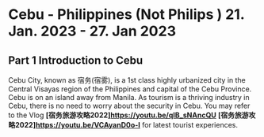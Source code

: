 # Cebu - Philippines (Not Philips ) 21. Jan. 2023 - 27. Jan 2023
## Part 1 Introduction to Cebu
Cebu City, known as 宿务(宿雾), is a 1st class highly urbanized city in the Central Visayas region of the Philippines and capital of the Cebu Province.
Cebu is on an island away from Manila. As tourism is a thriving industry in Cebu, there is no need to worry about the security in Cebu. 
You may refer to the Vlog **[宿务旅游攻略2022]<https://youtu.be/qIB_sNAncQU>** **[宿务旅游攻略2022]https://youtu.be/VCAyanD0o-I** for latest tourist experiences. 
